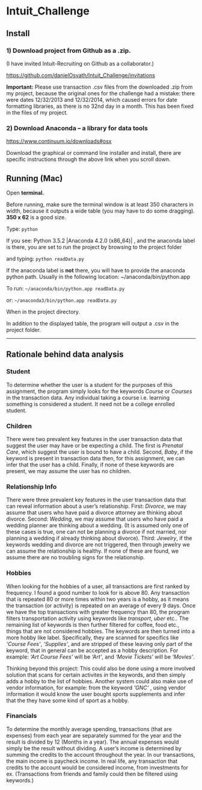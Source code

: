 # Intuit_Challenge

## Install 

### 1) Download project from Github as a .zip. 
(I have invited Intuit-Recruiting on Github as a collaborator.)

https://github.com/danielOsvath/Intuit_Challenge/invitations

**Important:** Please use transaction .csv files from the downloaded .zip from my project, because the original ones for the challenge had a mistake: there were dates 12/32/2013 and 12/32/2014, which caused errors for date formatting libraries, as there is no 32nd day in a month. This has been fixed in the files of my project.

### 2) Download Anaconda – a library for data tools

https://www.continuum.io/downloads#osx

Download the graphical or command line installer and install, there are specific instructions through the above link when you scroll down. 

## Running (Mac) 

Open **terminal.** 

Before running, make sure the terminal window is at least 350 characters in width, because it outputs a wide table (you may have to do some dragging). **350 x 62** is a good size. 

Type: `python`

If you see:
Python 3.5.2 |Anaconda 4.2.0 (x86_64)| , and the anaconda label is there, you are set to run the project by browsing to the project folder 

and typing: `python readData.py`

If the anaconda label is **not** there, you will have to provide the anaconda python path. Usually in the following location: ~/anaconda/bin/python.app 

To run: `~/anaconda/bin/python.app readData.py` 

or: `~/anaconda3/bin/python.app readData.py`

When in the project directory. 

In addition to the displayed table, the program will output a .csv in the project folder.


---

## Rationale behind data analysis

### Student
To determine whether the user is a student for the purposes of this assignment, the program simply looks for the keywords *Course* or *Courses* in the transaction data. Any individual taking a course i.e. learning something is considered a student. It need not be a college enrolled student. 

### Children
There were two prevalent key features in the user transaction data that suggest the user may have or be expecting a child. The first is *Prenatal Care*, which suggest the user is bound to have a child. Second, *Baby*, if the keyword is present in transaction data then, for this assignment, we can infer that the user has a child. Finally, if none of these keywords are present, we may assume the user has no children. 

### Relationship Info
There were three prevalent key features in the user transaction data that can reveal information about a user’s relationship. First: *Divorce*, we may assume that users who have paid a divorce attorney are thinking about divorce. Second: *Wedding*, we may assume that users who have paid a wedding planner are thinking about a wedding. (It is assumed only one of these cases is true, one can not be planning a divorce if not married, nor planning a wedding if already thinking about divorce). Third: *Jewelry*, if the keywords wedding and divorce are not triggered, then through jewelry we can assume the relationship is healthy. If none of these are found, we assume there are no troubling signs for the relationship. 

### Hobbies
When looking for the hobbies of a user, all transactions are first ranked by frequency. I found a good number to look for is above 80. Any transaction that is repeated 80 or more times within two years is a hobby, as it means the transaction (or activity) is repeated on an average of every 9 days. Once we have the top transactions with greater frequency than 80, the program filters transportation activity using keywords like *transport*, *uber* etc.. The remaining list of keywords is then further filtered for coffee, food etc., things that are not considered hobbies. The keywords are then turned into a more hobby like label. Specifically, they are scanned for specifics like *'Course Fees'*, *'Supplies'*, and are stripped of these leaving only part of the keyword, that in general can be accepted as a hobby description. For example: *‘Art Course Fees’* will be *‘Art’*, and *‘Movie Tickets’* will be *‘Movies’*. 

Thinking beyond this project: This could also be done using a more involved solution that scans for certain activites *in* the keywords, and then simply adds a hobby to the list of hobbies. Another system could also make use of vendor information, for example: from the keyword *'GNC'* , using vendor information it would know the user bought sports supplements and infer that the they have some kind of sport as a hobby.

### Financials
To determine the monthly average spending, transactions (that are expenses) from each year are separately summed for the year and the result is divided by 12 (Months in a year). The annual expenses would simply be the result without dividing. A user’s income is determined by summing the credits to the account throughout the year. In our transactions, the main income is paycheck income. In real life, any transaction that credits to the account would be considered income, from investments for ex. (Transactions from friends and family could then be filtered using keywords.) 
